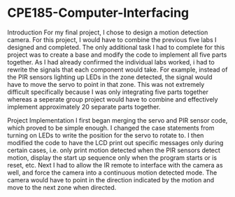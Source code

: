 # CPE185-Computer-Interfacing
Introduction
For my final project, I chose to design a motion detection camera. For this
project, I would have to combine the previous five labs I designed and completed. The
only additional task I had to complete for this project was to create a base and modify
the code to implement all five parts together. As I had already confirmed the individual
labs worked, i had to rewrite the signals that each component would take. For example,
instead of the PIR sensors lighting up LEDs in the zone detected, the signal would have
to move the servo to point in that zone. This was not extremely difficult specifically
because I was only integrating five parts together whereas a seperate group project
would have to combine and effectively implement approximately 20 separate parts
together.

Project Implementation
I first began merging the servo and PIR sensor code, which proved to be simple
enough. I changed the case statements from turning on LEDs to write the position for
the servo to rotate to. I then modified the code to have the LCD print out specific
messages only during certain cases, i.e. only print motion detected when the PIR
sensors detect motion, display the start up sequence only when the program starts or is
reset, etc. Next I had to allow the IR remote to interface with the camera as well, and
force the camera into a continuous motion detected mode. The camera would have to
point in the direction indicated by the motion and move to the next zone when directed.
